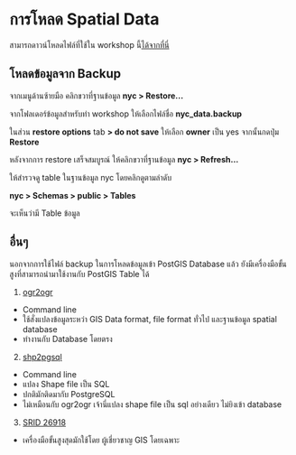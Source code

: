 
# การโหลด Spatial Data

สามารถดาวน์โหลดไฟล์ที่ใช้ใน workshop นี้[ได้จากที่นี่](https://www.dropbox.com/s/ejnppxj6bfvpl5l/nyc_data.backup.zip?dl=0)

## โหลดข้อมูลจาก Backup 

จากเมนูด้านซ้ายมือ คลิกขวาที่ฐานข้อมูล **nyc > Restore...**



จากโฟลเดอร์ข้อมูลสำหรับทำ workshop ให้เลือกไฟล์ชื่อ **nyc_data.backup**


ในส่วน **restore options** tab **> do not save** ให้เลือก **owner** เป็น yes
จากนั้นกดปุ่ม **Restore**



หลังจากการ restore เสร็จสมบูรณ์ ให้คลิกขวาที่ฐานข้อมูล **nyc > Refresh...**

ให้สำรวจดู table ในฐานข้อมูล nyc โดยคลิกดูตามลำดับ

**nyc > Schemas > public > Tables**

จะเห็นว่ามี Table ข้อมูล

## อื่นๆ 

นอกจากการใช้ไฟล์ backup ในการโหลดข้อมูลเข้า PostGIS Database แล้ว ยังมีเครื่องมือขั้นสูงที่สามารถนำมาใช้งานกับ PostGIS Table ได้

1. [ogr2ogr](https://postgis.net/workshops/postgis-intro/loading_data.html#loading-with-ogr2ogr) 
- Command line 
- ใช้สั่งแปลงข้อมูลระหว่า GIS Data format, file format ทั่วไป และฐานข้อมูล spatial database
- ทำงานกับ Database โดยตรง

2. [shp2pgsql](https://postgis.net/workshops/postgis-intro/loading_data.html#loading-with-shp2pgsql)
- Command line
- แปลง Shape file เป็น SQL
- ปกติมักติดมากับ PostgreSQL
- ไม่เหมือนกับ ogr2ogr เจ้านี่แปลง shape file เป็น sql อย่างเดียว ไม่ยิงเข้า database

3. [SRID 26918](https://postgis.net/workshops/postgis-intro/loading_data.html#srid-26918-what-s-with-that)

- เครื่องมือขั้นสูงสุดมักใช้โดย ผู้เชี่ยวชาญ GIS โดยเฉพาะ
